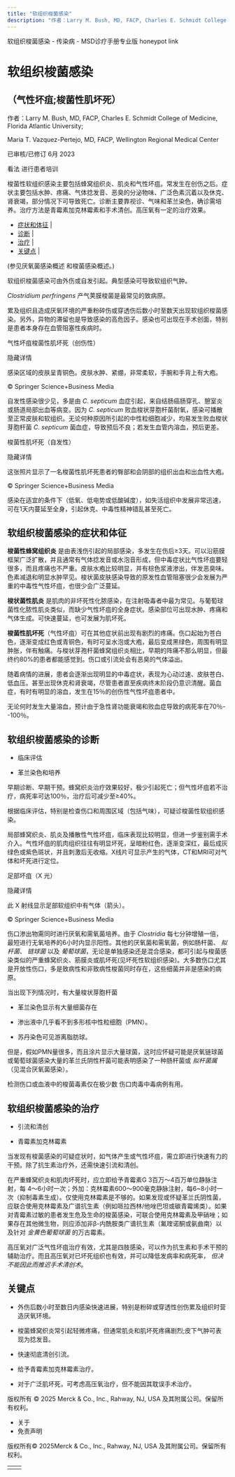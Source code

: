 ```yaml
---
title: "软组织梭菌感染"
description: "作者：Larry M. Bush, MD, FACP, Charles E. Schmidt College of Medicine, Florida Atlantic University;"
---
```


﻿软组织梭菌感染 \- 传染病 \- MSD诊疗手册专业版 honeypot link

# 软组织梭菌感染

## （气性坏疽;梭菌性肌坏死）

作者：Larry M. Bush, MD, FACP, Charles E. Schmidt College of Medicine, Florida Atlantic University;

Maria T. Vazquez-Pertejo, MD, FACP, Wellington Regional Medical Center

已审核/已修订 6月 2023

看法 进行患者培训

梭菌性软组织感染主要包括蜂窝组织炎、肌炎和气性坏疽。常发生在创伤之后。症状主要包括水肿、疼痛、气体捻发音、恶臭的分泌物味、广泛色素沉着以及休克、肾衰竭，部分情况下可导致死亡。诊断主要靠视诊、气味和革兰染色，确诊需培养。治疗方法是青霉素加克林霉素和手术清创。高压氧有一定的治疗效果。

- [症状和体征](#症状和体征_v1010146_zh) \|
- [诊断](#诊断_v1010152_zh) \|
- [治疗](#治疗_v1010179_zh) \|
- [关键点](#关键点_v8551969_zh) \|

(参见厌氧菌感染概述 和梭菌感染概述。)

软组织梭菌感染可由外伤或自发引起。典型感染可导致软组织气肿。

_Clostridium perfringens_ 产气荚膜梭菌是最常见的致病原。

累及组织且造成厌氧环境的严重粉碎伤或穿透伤后数小时至数天出现软组织梭菌感染。另外，异物的滞留也是导致感染的高危因子。感染也可出现在手术创面，特别是患者本身存在血管阻塞性疾病时。

气性坏疽梭菌性肌坏死（创伤性）



隐藏详情

感染区域的皮肤呈青铜色。皮肤水肿、紧绷，非常柔软，手腕和手背上有大疱。

© Springer Science+Business Media

自发性感染很少见，多是由 _C. septicum_ 血症引起，来自结肠癌肠穿孔、憩室炎或肠道局部出血等病变。因为 _C. septicum_ 败血梭状芽胞杆菌耐氧，感染可播散至正常皮肤和软组织。无论何种原因所引起的中性粒细胞减少，均易发生败血梭状芽胞杆菌 _C. septicum_ 菌血症，导致预后不良；若发生血管内溶血，预后更差。

梭菌性肌坏死（自发性）



隐藏详情

这张照片显示了一名梭菌性肌坏死患者的臀部和会阴部的组织出血和出血性大疱。

© Springer Science+Business Media

感染在适宜的条件下（低氧、低电势或低酸碱度），如失活组织中发展非常迅速，可在1天内蔓延至全身，引起休克、中毒性精神错乱甚至死亡。

## 软组织梭菌感染的症状和体征

**梭菌性蜂窝组织炎** 是由表浅伤引起的局部感染，多发生在伤后≥3天。可以沿筋膜框架广泛扩散，并且通常有气体捻发音或水泡音形成，但中毒症状比气性坏疽要轻很多，而且疼痛也不严重。皮肤水疱比较明显，并有棕色浆液渗出，伴发恶臭味。色素减退和明显水肿罕见。梭状菌皮肤感染导致的原发性血管阻塞很少会发展为严重的中毒性气性坏疽，也很少会广泛蔓延。

**梭状菌性肌炎** 是肌肉的非坏死性化脓感染，在注射吸毒者中最为常见。与葡萄球菌性化脓性肌炎类似，而缺少气性坏疽的全身症状。感染部位可出现水肿、疼痛和气体生成。可快速蔓延，也可发展为肌坏死。

**梭菌性肌坏死**（气性坏疽）可在其他症状前出现有剧烈的疼痛。伤口起始为苍白色，逐渐变成红色或青铜色，有时可呈水泡或大疱，最后变成黑绿色，周围有明显肿胀，伴有触痛。与梭状芽孢杆菌蜂窝组织炎相比，早期的阵痛不那么明显，但最终约80%的患者都能感觉到。伤口或引流处会有恶臭的气体溢出。

随着病情的进展，患者会逐渐出现明显的中毒症状，表现为心动过速、皮肤苍白、低血压。甚至出现休克和肾衰竭，尽管患者直至疾病终末阶段仍意识清醒。菌血症，有时有明显的溶血，发生在15％的创伤性气性坏疽患者中。

无论何时发生大量溶血，预计由于急性肾功能衰竭和败血症导致的病死率在70％--100％。

## 软组织梭菌感染的诊断

- 临床评估

- 革兰染色和培养


早期诊断、早期干预。蜂窝织炎治疗效果较好，极少引起死亡；但气性坏疽若不治疗，病死率可达100％，治疗后可减少至≥40%。

根据临床评估，特别是检查伤口和周围区域（包括气味），可疑诊梭菌性软组织感染。

局部蜂窝织炎、肌炎及播散性气性坏疽，临床表现比较明显，但进一步鉴别需手术介入。气性坏疽的肌肉组织往往有明显坏死，呈暗粉红色，逐渐变深红，最后成灰绿色或紫色斑状，并且刺激后无收缩。X线片可显示产生的气体，CT和MRI可对气体和坏死进行定位。

足部坏疽（X 光）



隐藏详情

此 X 射线显示足部软组织中有气体（箭头）。

© Springer Science+Business Media

伤口渗出物需同时进行厌氧和需氧菌培养。由于 _Clostridia_ 每七分钟增殖一倍，最短进行无氧培养的6小时内显示阳性。其他的厌氧菌和需氧菌，例如肠杆菌、 _拟杆菌_、 _链球菌_ 以及 _葡萄球菌_，无论是单独感染还是混合感染，都可引起与梭菌感染类似的严重蜂窝织炎、筋膜炎或肌坏死(见坏死性软组织感染)。大多数伤口尤其是开放性伤口，多是致病性和非致病性梭菌同时存在，这些细菌并非是感染的病原。

当出现下列情况时，有大量梭状芽胞杆菌

- 革兰染色显示有大量细菌存在

- 渗出液中几乎看不到多形核中性粒细胞（PMN）。

- 苏丹染色可见游离脂肪球。


但是，假如PMN量很多，而且涂片显示大量球菌，这时应怀疑可能是厌氧链球菌或葡萄球菌感染大量的革兰氏阴性杆菌可能表明感染了一种肠杆菌或 _拟杆菌属_（见混合厌氧菌感染）。

检测伤口或血液中的梭菌毒素仅在极少数 伤口肉毒中毒病例有用。

## 软组织梭菌感染的治疗

- 引流和清创

- 青霉素加克林霉素


当发现有梭菌感染的可疑症状时，如气体产生或气性坏疽，需立即进行快速有力的干预。除了抗生素治疗外，还需快速引流和清创。

在严重蜂窝织炎和肌肉坏死时，应立即给予青霉素G 3百万〜4百万单位静脉注射，每 4〜6小时一次；外加：克林霉素600〜900毫克静脉注射，每6~8小时一次（抑制毒素生成）。仅使用克林霉素是不够的。如果发现或怀疑革兰氏阴性菌，应联合使用克林霉素及广谱抗生素（例如哌拉西林/他唑巴坦或碳青霉烯类）。如果对青霉素过敏的患者发生危及生命的梭菌感染，可联合使用克林霉素及甲硝唑；如果存在其他微生物，则应添加非β-内酰胺类广谱抗生素（氟喹诺酮或氨曲南）以及针对 _金黄色葡萄球菌_ 的万古霉素。

高压氧对广泛气性坏疽治疗有效，尤其是四肢感染，可以作为抗生素和手术干预的辅助治疗。而且高压氧对已坏死组织也有效，并可以降低发病率和病死率， _但决不能因此而推迟手术清创术_。

## 关键点

- 外伤后数小时至数日内感染快速进展，特别是粉碎或穿透性创伤累及组织时营造厌氧环境。

- 梭菌蜂窝织炎常引起轻微疼痛，但通常肌炎和肌坏死疼痛剧烈;皮下气肿可表现为捻发音。

- 快速彻底清创引流。

- 给予青霉素加克林霉素治疗。

- 对于广泛肌坏死，可考虑高压氧治疗，但不能因其耽误手术治疗。




版权所有 © 2025
Merck & Co., Inc., Rahway, NJ, USA 及其附属公司。保留所有权利。

- 关于
- 免责声明

版权所有© 2025Merck & Co., Inc., Rahway, NJ, USA 及其附属公司。保留所有权利。

|     |     |
| --- | --- |
|  |  |